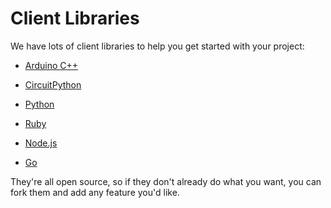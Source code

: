 # Client Libraries
We have lots of client libraries to help you get started with your project: 

* [Arduino C++](https://github.com/adafruit/Adafruit_IO_Arduino)

* [CircuitPython](https://github.com/adafruit/Adafruit_CircuitPython_AdafruitIO/)

* [Python](https://github.com/adafruit/Adafruit_IO_Python)

* [Ruby](https://github.com/adafruit/io-client-ruby)

* [Node.js](https://github.com/adafruit/adafruit-io-node-client)

* [Go](https://github.com/adafruit/io-client-go)

They're all open source, so if they don't already do what you want, you can fork them and add any feature you'd like.